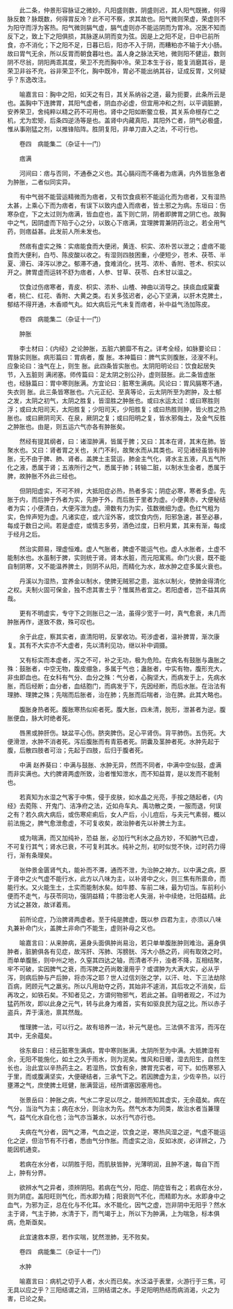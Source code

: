 <!-- { "loadSidebar": true } -->
　　此二条，仲景形容脉证之微妙。凡阳盛则数，阴盛则迟，其人阳气既微，何得脉反数？脉既数，何得胃反冷？此不可不察，求其故也。阳气微则荣虚，荣虚则不为阳守而浮为客热。阳气微则膈气虚，膈气虚则亦不能运阴而为胃冷。况医不知而反下之，致上下之阳俱损，其脉遂从阴而变为弦。因是上之阳不足，日中已前所食，亦不消化；下之阳不足，日暮已后，阳亦不入于阴，而糟粕亦不输于大小肠。故曰胃气无余，所以反胃而朝食暮吐也。盖人身之脉法天地，微则阳不健运，数则阴不尽翁，阴阳两乖其度，荣卫不充而胸中冷。荣卫本生于谷，能复消磨其谷，是荣卫非谷不充，谷非荣卫不化，胸中既冷，胃必不能出纳其谷，证成反胃，又何疑乎？东逸改注。

　　喻嘉言曰：胸中之阳，如天之有日，其关系纳谷之道，最为扼要，此条所云是也。盖胸中下连脾胃，其阳气虚者，阴血亦必虚，但宜用冲和之剂，以平调脏腑，安养荣卫，舍纯粹以精之药不可用也。肾中之阳如断鳖立极，其关系命根存亡之机，尤为宏矩，后条四逆汤等是也。盖肾中内藏真阳，其阳外亡者，阴气必极盛，惟从事刚猛之剂，以推锋陷阵。胜阴复阳，非单刀直入之法，不可行也。

　　卷四　病能集二（杂证十一门）

　　痞满

　　河间曰：痞与否同，不通泰之义也。其心膈闷而不痛者为痞满，内外皆胀急者为肿胀，二者似同实异。

　　有中气弱不能营运精微而为痞者，又有饮食痰积不能运化而为痞者，又有湿热太甚，上乘心下而为痞者，有误下以致内虚入而痞者，皆土邪之为病。东垣曰：伤寒杂症，下之太过则为痞满，皆血症也，盖下则亡阴，阴者即脾胃之阴亡也。故胸中之气，因阴虚而下陷于心之分，以致心下痞满，宜理脾胃兼阴药治之。若全用气药，则痞益甚。此发前人所未发也。

　　然痞有虚实之殊：实痞能食而大便闭，黄连、枳实、浓朴苦以泄之；虚痞不能食而大便利，白芍、陈皮酸以收之。有湿则四肢困重，小便短少，苍术、茯苓、半夏、滑石、泽泻以渗之。郁滞不通，食难消化，抚芎、浓朴、香附、苍术、枳实以开之。脾胃虚而运转不舒为痞者，人参、甘草、茯苓、白术甘以温之。

　　饮食过伤痞寒者，青皮、枳实、浓朴、山楂、神曲以消导之。挟痰血成窠囊者，桃仁、红花、香附、大黄之类。右关多弦迟者，必心下坚满，以肝木克脾土，郁结不得开通，木香顺气丸。如大病后元气未复而痞者，补中益气汤加陈皮。

　　卷四　病能集二（杂证十一门）

　　肿胀

　　李士材曰：《内经》之论肿胀，五脏六腑靡不有之。详考全经，如脉要论曰：胃脉实则胀。病形篇曰：胃病者，腹 胀。本神篇曰：脾气实则腹胀，泾溲不利。应象论曰：浊气在上，则生 胀。此四条皆实胀也。太阴阳明论曰：饮食起居失节，入五脏则 满闭塞。师传篇曰：足太阴之别公孙，虚则鼓胀。此二条皆虚胀也，经脉篇曰：胃中寒则胀满。方宜论曰：脏寒生满病。风论曰：胃风膈寒不通，失衣则 胀。此三条皆寒胀也。六元正纪、至真等论，云太阴所至为跗肿，及土郁之发，太阴之初气，太阴之胜复，皆湿胜之肿胀也。或曰水运太过：或曰寒胜则浮；或曰太阳司天，太阳胜复；少阳司天，少阳胜复；或曰热胜则肿，皆火胜之热胀也。或曰厥阴司天、在泉，厥阴之复；或曰阳明之复，皆水邪侮土，及金气反胜之肿胀也。由是，则五运六气亦各有肿胀矣。

　　然经有提其纲者，曰：诸湿肿满，皆属于脾；又曰：其本在肾，其末在肺。皆聚水也。又曰：肾者胃之关也，关门不利，故聚水而从其类也。可见诸经虽皆有肿胀，无不由于脾、肺、肾者。盖脾土主营运，肺金主气化，肾水主五液，凡五气所化之液，悉属于肾；五液所行之气，悉属于肺；转输二脏，以制水生金者，悉属于脾，故肿胀不外此三经也。

　　但阴阳虚实，不可不辨，大抵阳症必热，热者多实；阴症必寒，寒者多虚。先胀于内，而后肿于外者为实，先肿于外，而后胀于里者为虚。小便黄赤，大便秘结者为实；小便清白，大便泻泄为虚。滑数有力为实，弦数微细为虚。色红气粗为实，色悴声短为虚。凡诸实症，或六淫外客，或饮食内伤，阳邪急速，甚至必暴，每成于数日之间。若是虚症，或情志多劳，酒色过度，日积月累，其来有渐，每成于经月之后。

　　然治实颇易，理虚恒难。虚人气胀者，脾虚不能运气也。虚人水胀者，土虚不能制水也。水虽制于脾，实则统于肾。肾本水脏，而元阳寓焉。命门火衰，既不能自制阴寒，又不能温养脾土，则阴不从阳，而精化为水，故水肿之症多属火衰也。

　　丹溪以为湿热，宜养金以制水，使脾无贼邪之患，滋水以制火，使肺金得清化之权。夫制火固可保金，独不虑其害土乎？惟属热者宜之。若阳虚者，岂不益其病哉。

　　更有不明虚实，专守下之则胀已之一法，虽得少宽于一时，真气愈衰，未几而肿胀再作，遂致不救，殊可叹也。

　　余于此症，察其实者，直清阳明，反掌收功。苟涉虚者，温补脾胃，渐次康复。其有不大实亦不大虚者，先以清利见功，继以补中调摄。

　　又有标实而本虚者，泻之不可，补之无功，极为危险。在病名有鼓胀与蛊胀之殊：鼓胀者，中空无物，腹皮绷急，多属于气也；蛊胀者，中实有物，腹形充大，非虫即血也。在女科有气分、血分之殊：气分者，心胸坚大，而病发于上，先病水胀，而后经断；血分者，血结胞门，而病发于下，先因经断，而后水胀。在治法有理肺、理脾之殊；先喘而后胀者，治在肺；先胀而后喘者，治在脾。此其大略也。

　　腹胀身热者死。腹胀寒热似疟者死。腹大胀，四未清，脱形，泄甚者为逆。腹胀便血，脉大时绝者死。

　　唇黑或肿肝伤。缺盆平心伤。脐突脾伤。足心平肾伤。背平肺伤。五伤死。大便滑泄，水肿不消者死。泻后腹胀而有青筋者死。阴囊及茎肿者死。水肿先起于腹，后散四肢者可治；先起于四肢，后归于腹者死。

　　中满 赵养葵曰：中满与鼓胀、水肿无异，然而不同者，中满中空似鼓，虚满而非实满也。大约脾肾两虚所致，治者惟知泄水，而不知益胃，是以发而不能制也。

　　若真知为水湿之气客于中焦，侵于皮肤，如水晶之光亮，手按之随起者，《内经》去菀陈 、开鬼门、洁净府之法，近如舟车丸、禹功散之类，一服而退，何误之有？若久病大病后，或伤寒疟痢后，女人产后，小儿痘后，与夫元气素弱，概以前法施之，脾气愈泄愈虚，不可复收矣，故治肿者先以补脾土为主。

　　或为喘满，而又加纯补，恐益 胀，必加行气利水之品方妙，不知肺气已虚，不可复行其气；肾水已衰，不可复利其水。纯补之剂，初时似觉不快，过时药力得行，渐有条理矣。

　　张仲景金匮肾气丸，能补而不滞，通而不泄，为治肿之神方。以中满之病，原于肾中之火气虚不能行水，此方以八味为主，以补肾中之火，则三焦有所禀命，而能行水。又火能生土，土实而能制水矣。如牛膝、车前二味，最为切当。车前利小便而不走气，与茯苓同功，强阴益精；牛膝治老人失溺，补中续绝，壮阳益精。此方试之甚效，故详着焉。

　　前所论症，乃治脾肾两虚者。至于纯是脾虚，既以参 四君为主，亦须以八味丸兼补命门火，盖脾土非命门不能生，虚则补母之义也。

　　喻嘉言曰：从来肿病，遍身头面俱肿尚易治，若只单单腹胀肿则难治。遍身俱肿者，脏腑俱各有见症，故泻肝、泻肺、泻膀胱、泻大小肠之药，间有取效之时。而单单腹胀，则中州之地，久窒其四达之轴，而清者不升，浊者不降，互相结聚，牢不可破，实因脾气之衰，而泻脾之药尚敢漫用乎？或谓肿为大满大实，必从乎泻，则病后肿与产后肿，将亦泻之耶？世人过信刘张之学，以汗、吐、下三法劫除百病，罔顾元气之羸劣。所以凡用劫夺之药，其始非不遽消，其后攻之不消矣，后再攻之，如铁石矣。不知者见之，方谓何物邪气，若此之甚。自明者观之，不过为猛药所攻，即以此身之元气，转与此身为难首，实有如驱良民为寇之比。所以赤子盗兵，弄于潢池，禀其然哉。

　　惟理脾一法，可以行之。故有培养一法，补元气是也。三法俱不言泻，而泻在其中，无余蕴矣。

　　徐东皋曰：经云脏寒生满病，胃中寒则胀满，太阴所至为中满。大抵脾湿有余，无阳不能施化，如土之久于雨水，则为泥矣。惟风和日暖，湿去阳生，自然生长也，治此宜以辛热药主之。若湿热，饮食有余，脾胃充实者，可下。如伤寒邪入于里，而或腹满坚实，大便硬结者，三承气下之。若因脾虚为主，少佐辛热，以行壅滞之气，庶使脾土旺健，胀满营运，经所谓塞因塞用也。

　　张景岳曰：肿胀之病，气水二字足以尽之，能辨而知其虚实，无余蕴矣。病在气分，当治气为主；病在水分，则治水为先。然气水本为同类，故治水者当兼理气，益气化水自化也；治气亦当兼水，以水行气亦行也。

　　夫病在气分者，因气之滞，气血之逆，饮食之逆，寒热风湿之逆，气虚不能运化之逆，但治节有不行者，悉由气分作胀。而虚实之治，反如冰炭，必详辨之，乃能因机通变。

　　若病在水分者，以阴胜于阳，而肌肤皆肿，光薄明润，且肿不速，每自下而上，肿有分界。

　　欲辨水气之异者，须辨阴阳。若病在气分，阳症、阴症皆有之；若病在水分，则为阴症。盖阳旺则气化，而水即为精；阳衰则气不化，而精即为水。水即身中之血气，为邪为正，总在化与不化耳。水不能化，因气之虚，岂非阴中无阳乎？然水主于肾，气主于肺，水清于下，而气竭于上，所以下为肿满，上为喘急，标本俱病，危斯亟矣。

　　此宜速救本原，若作实喘，犹然泄肺，无不败矣。

　　卷四　病能集二（杂证十一门）

　　水肿

　　喻嘉言曰：病机之切于人者，水火而已矣。水泛溢于表里，火游行于三焦，可无具以应之乎？三阳结谓之消，三阴结谓之水。手足阳明热结而病消渴，火之为害，已论之矣。

